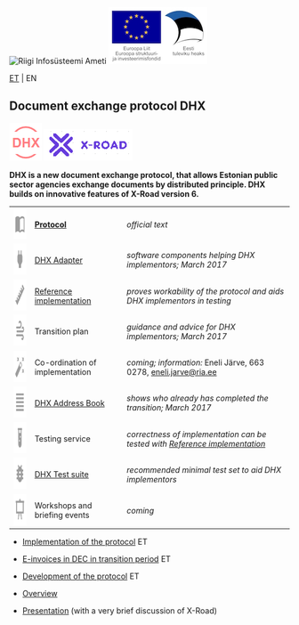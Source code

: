 ﻿![Riigi Infosüsteemi Ameti](https://avatars3.githubusercontent.com/u/7447915 "Riigi Infosüsteemi Amet") ![](../img/EL_struktuuri-_ja_investeerimisfondid_horisontaalne.jpg)

[ET](../README.md) | EN

## Document exchange protocol DHX
![](DHX.PNG)  ![](X-ROAD.PNG)

__DHX is a new document exchange protocol, that  allows Estonian public sector agencies exchange documents by distributed principle. DHX builds on innovative features of X-Road version 6.__

|     |   |   |
|-----|-------------|-----|
| <img src="../img/01-book-open-variant.png" width="56" height="56"> | __[Protocol](https://e-gov.github.io/DHX/EN.html)__ | _official text_ |
| <img src="../img/01-power-plug.png" width="56" height="56"> | [DHX Adapter](https://github.com/e-gov/DHX-adapter) |  _software components helping DHX implementors; March 2017_ |
| <img src="../img/01-ruler.png" width="56" height="56"> | [Reference implementation](https://github.com/e-gov/DHX-etalon) | _proves workability of the protocol and aids DHX implementors in testing_ |
| <img src="../img/01-weather-windy.png" width="56" height="56"> | Transition plan | _guidance and advice for DHX implementors; March 2017_ |
| <img src="../img/01-auto-fix.png" width="56" height="56"> | Co-ordination of implementation | _coming; information:_ Eneli Järve, 663 0278, eneli.jarve@ria.ee |
| <img src="../img/01-format-align-justify.png" width="56" height="56"> | [DHX Address Book](../docs/DHX-aadressiraamat.md) | _shows who already has completed the transition; March 2017_  |
| <img src="../img/01-test-tube.png" width="56" height="56"> | Testing service | _correctness of implementation can be tested with [Reference implementation](https://github.com/e-gov/DHX-etalon)_ |
| <img src="../img/01-bug.png" width="56" height="56"> | [DHX Test suite](../docs/Standardtestid.md) | _recommended minimal test set to aid DHX implementors_ |
| <img src="../img/01-presentation.png" alt="alt text" width="56" height="56"> | Workshops and briefing events | _coming_ |

- [Implementation of the protocol](../docs/Rakendamine.md) ET

- [E-invoices in DEC in transition period](../docs/E-arved.md) ET

- [Development of the protocol](../docs/Arendamine.md) ET

- [Overview](../files/Overview.md)

- [Presentation](../files/DHX_EN%20%282%29.pdf) (with a very brief discussion of X-Road)
